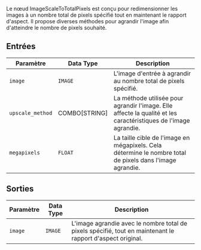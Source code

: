 Le nœud ImageScaleToTotalPixels est conçu pour redimensionner les images à un nombre total de pixels spécifié tout en maintenant le rapport d'aspect. Il propose diverses méthodes pour agrandir l'image afin d'atteindre le nombre de pixels souhaité.

## Entrées

| Paramètre       | Data Type | Description                                                                |
|-----------------|-------------|----------------------------------------------------------------------------|
| `image`         | `IMAGE`     | L'image d'entrée à agrandir au nombre total de pixels spécifié.            |
| `upscale_method`| COMBO[STRING] | La méthode utilisée pour agrandir l'image. Elle affecte la qualité et les caractéristiques de l'image agrandie. |
| `megapixels`    | `FLOAT`     | La taille cible de l'image en mégapixels. Cela détermine le nombre total de pixels dans l'image agrandie. |

## Sorties

| Paramètre | Data Type | Description                                                           |
|-----------|-------------|-----------------------------------------------------------------------|
| `image`   | `IMAGE`     | L'image agrandie avec le nombre total de pixels spécifié, tout en maintenant le rapport d'aspect original. |
